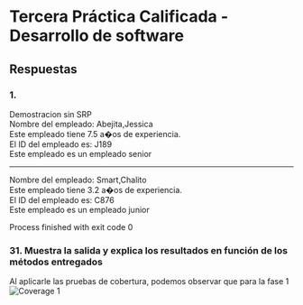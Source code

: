 
# Tercera Práctica Calificada -  Desarrollo de software
## Respuestas 

### 1.
Demostracion sin SRP  
Nombre del empleado: Abejita,Jessica  
Este empleado tiene 7.5 a�os de experiencia.  
El ID del empleado es: J189  
Este empleado es un empleado senior

----

Nombre del empleado: Smart,Chalito  
Este empleado tiene 3.2 a�os de experiencia.  
El ID del empleado es: C876  
Este empleado es un empleado junior  
  
Process finished with exit code 0  


### 31. Muestra la salida y explica los resultados en función de los métodos entregados
Al aplicarle las pruebas de cobertura, podemos observar que para la fase 1
![Coverage 1](src/images/pregunta31.PNG)

